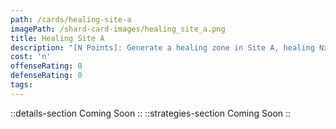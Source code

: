 ```yaml
---
path: /cards/healing-site-a
imagePath: /shard-card-images/healing_site_a.png
title: Healing Site A
description: "[N Points]: Generate a healing zone in Site A, healing Nx2 HP per second."
cost: 'n'
offenseRating: 0
defenseRating: 0
tags:
---
```

::details-section
Coming Soon
::
::strategies-section
Coming Soon
::